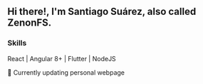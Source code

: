 ## Hi there!, I'm Santiago Suárez, also called ZenonFS.

### Skills
React | Angular 8+ | Flutter | NodeJS

🚀 Currently updating personal webpage

<!--### 🌟 Social media
[<img src='https://cdn.jsdelivr.net/npm/simple-icons@3.0.1/icons/github.svg' alt='github' height='40'>](https://github.com/migpalg)  [<img src='https://cdn.jsdelivr.net/npm/simple-icons@3.0.1/icons/linkedin.svg' alt='linkedin' height='40'>](https://www.linkedin.com/in/miguel-ángel-palacio-gonzález-837504182/)  [<img src='https://cdn.jsdelivr.net/npm/simple-icons@3.0.1/icons/codepen.svg' alt='codepen' height='40'>](https://codepen.io/migpalg)  

Here are some ideas to get you started:

😎 I’m currently working as a DevOps

- 🔭 I’m currently working on Axcel Sofware
- 🌱 I’m currently learning Deep Typescript
- 👯 I’m looking to collaborate on ...
- 🤔 I’m looking for help with ...
- 💬 Ask me about ...
- 📫 How to reach me: ...
- 😄 Pronouns: ...
- ⚡ Fun fact: ...
-->
